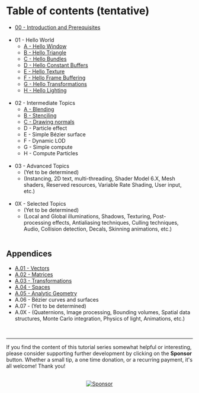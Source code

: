 # Table of contents (tentative)
- [00 - Introduction and Prerequisites](https://paminerva.github.io/docs/LearnDirectX/00-Introduction-and-Prerequisites)<br><br>
- 01 - Hello World<br>
    - [A - Hello Window ](https://paminerva.github.io/docs/LearnDirectX/01.A-Hello-Window)
    - [B - Hello Triangle ](https://paminerva.github.io/docs/LearnDirectX/01.B-Hello-Triangle)
    - [C - Hello Bundles ](https://paminerva.github.io/docs/LearnDirectX/01.C-Hello-Bundles)
    - [D - Hello Constant Buffers](https://paminerva.github.io/docs/LearnDirectX/01.D-Hello-Constant-Buffers)
    - [E - Hello Texture](https://paminerva.github.io/docs/LearnDirectX/01.E-Hello-Texture)
    - [F - Hello Frame Buffering](https://paminerva.github.io/docs/LearnDirectX/01.F-Hello-Frame-Buffering)
    - [G - Hello Transformations](https://paminerva.github.io/docs/LearnDirectX/01.G-Hello-Transformations)
    - [H - Hello Lighting](https://paminerva.github.io/docs/LearnDirectX/01.H-Hello-Lighting) <br><br>
- 02 - Intermediate Topics
    - [A - Blending](https://paminerva.github.io/docs/LearnDirectX/02.A-Blending)
    - [B - Stenciling](https://paminerva.github.io/docs/LearnDirectX/02.B-Stenciling)
    - [C - Drawing normals](https://paminerva.github.io/docs/LearnDirectX/02.C-Drawing-Normals)
    - D - Particle effect
    - E - Simple Bézier surface
    - F - Dynamic LOD
    - G - Simple compute
    - H - Compute Particles <br><br>
- 03 - Advanced Topics
    - (Yet to be determined)
    - (Instancing, 2D text, multi-threading, Shader Model 6.X, Mesh shaders, Reserved resources, Variable Rate Shading, User input, etc.) <br><br>
- 0X - Selected Topics
    - (Yet to be determined)
    - (Local and Global illuminations, Shadows, Texturing, Post-processing effects, Antialiasing techniques, Culling techniques, Audio, Collision detection, Decals, Skinning animations, etc.) <br><br>

## Appendices

- [A.01 - Vectors](https://paminerva.github.io/docs/LearnDirectX/A.01-Vectors)
- [A.02 - Matrices](https://paminerva.github.io/docs/LearnDirectX/A.02-Matrices)
- [A.03 - Transformations](https://paminerva.github.io/docs/LearnDirectX/A.03-Transformations)
- [A.04 - Spaces](https://paminerva.github.io/docs/LearnDirectX/A.04-Spaces)
- [A.05 - Analytic Geometry](https://paminerva.github.io/docs/LearnDirectX/A.05-Analytic-Geometry)
- A.06 - Bézier curves and surfaces
- A.07 - (Yet to be determined)
- A.0X - (Quaternions, Image processing, Bounding volumes, Spatial data structures, Monte Carlo integration, Physics of light, Animations, etc.)

<br>

***
If you find the content of this tutorial series somewhat helpful or interesting, please consider supporting further development by clicking on the **Sponsor** button.  Whether a small tip, a one time donation, or a recurring payment, it's all welcome! Thank you!<br><br>
<p align="center">
 <a href="https://github.com/sponsors/PAMinerva">
         <img alt="Sponsor" src="https://paminerva.github.io/docs/LearnDirectX/images/sponsor.PNG">
      </a>
</p><br>
